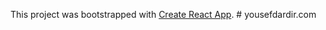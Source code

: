 This project was bootstrapped with [Create React App](https://github.com/facebook/create-react-app).
#   y o u s e f d a r d i r . c o m  
 